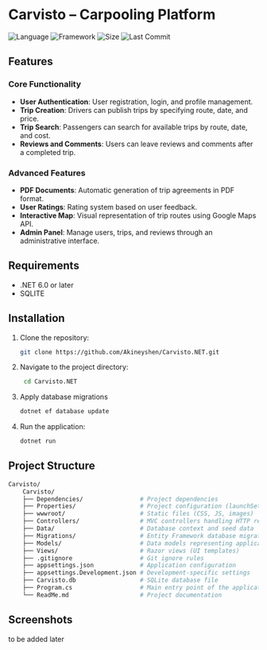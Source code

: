 # Carvisto – Carpooling Platform
![Language](https://img.shields.io/badge/Language-C%23-brightgreen?style=for-the-badge&logo=sharp&logoColor=813787&color=813787&labelColor=FCFCFC)
![Framework](https://img.shields.io/badge/Framework-.NET-brightgreen?style=for-the-badge&logo=dotnet&logoColor=813787&color=813787&labelColor=FCFCFC)
![Size](https://img.shields.io/github/repo-size/Akineyshen/TetrisJavaFX?label=Size&style=for-the-badge&color=813787&labelColor=FCFCFC)
![Last Commit](https://img.shields.io/github/last-commit/Akineyshen/TetrisJavaFX?label=Last%20Commit&style=for-the-badge&color=813787&labelColor=FCFCFC)

## Features
### Core Functionality
- **User Authentication**: User registration, login, and profile management.
- **Trip Creation**: Drivers can publish trips by specifying route, date, and price.
- **Trip Search**: Passengers can search for available trips by route, date, and cost.
- **Reviews and Comments**: Users can leave reviews and comments after a completed trip.

### Advanced Features
- **PDF Documents**: Automatic generation of trip agreements in PDF format.
- **User Ratings**: Rating system based on user feedback.
- **Interactive Map**: Visual representation of trip routes using Google Maps API.
- **Admin Panel**: Manage users, trips, and reviews through an administrative interface.

## Requirements
- .NET 6.0 or later
- SQLITE

## Installation
1. Clone the repository:
   ```bash
   git clone https://github.com/Akineyshen/Carvisto.NET.git
   ```
2. Navigate to the project directory:
   ```bash
    cd Carvisto.NET
    ```
3. Apply database migrations
    ```bash
    dotnet ef database update
    ```
4. Run the application:
   ```bash
   dotnet run
   ```

## Project Structure
```bash
Carvisto/
    Carvisto/
    ├── Dependencies/                # Project dependencies
    ├── Properties/                  # Project configuration (launchSettings.json)
    ├── wwwroot/                     # Static files (CSS, JS, images)
    ├── Controllers/                 # MVC controllers handling HTTP requests
    ├── Data/                        # Database context and seed data
    ├── Migrations/                  # Entity Framework database migrations
    ├── Models/                      # Data models representing application entities
    ├── Views/                       # Razor views (UI templates)
    ├── .gitignore                   # Git ignore rules
    ├── appsettings.json             # Application configuration
    ├── appsettings.Development.json # Development-specific settings
    ├── Carvisto.db                  # SQLite database file
    ├── Program.cs                   # Main entry point of the application
    └── ReadMe.md                    # Project documentation
```

## Screenshots

to be added later